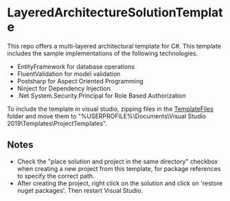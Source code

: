 # LayeredArchitectureSolutionTemplate
This repo offers a multi-layered architectural template for C#.
This template includes the sample implementations of the following technologies.
- EntityFramework for database operations
- FluentValidation for model validation
- Postsharp for Aspect Oriented Programming
- Ninject for Dependency Injection
- .Net System.Security.Principal for Role Based Authorization

To include the template in visual studio, zipping files in the
[TemplateFiles](https://github.com/furkanisitan/LayeredArchitectureSolutionTemplate/tree/master/TemplateFiles) folder and 
move them to "%USERPROFILE%\Documents\Visual Studio 2019\Templates\ProjectTemplates".

## Notes
- Check the "place solution and project in the same directory" checkbox when creating a new project from this template, 
for package references to specify the correct path.
- After creating the project, right click on the solution and click on 'restore nuget packages'. Then restart Visual Studio.
